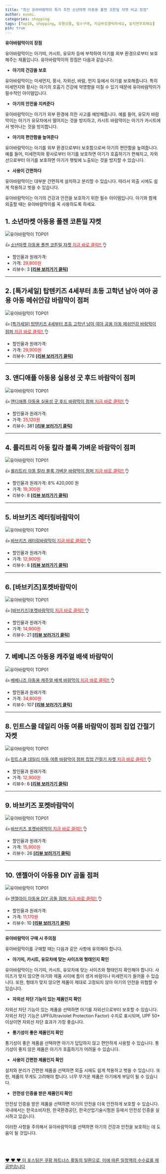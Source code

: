 ```yaml
---
title: "최신 유아바람막이 특가 추천 소년마켓 아동용 폴젠 코튼밀 쟈켓 비교 장점"
author: eunmi.
categories: shopping
tags: [Top10, shopping, 유행상품, 필수구매, 지금바로클릭하세요, 놓치면후회해요]
pin: true
---
```

**유아바람막이의 장점**

유아바람막이는 아기띠, 카시트, 유모차 등에 부착하여 아기를 외부 환경으로부터 보호해주는 제품입니다. 유아바람막이의 장점은 다음과 같습니다.

* **아기의 건강을 보호**

유아바람막이는 미세먼지, 황사, 자외선, 바람, 먼지 등에서 아기를 보호해줍니다. 특히 미세먼지와 황사는 아기의 호흡기 건강에 악영향을 미칠 수 있기 때문에 유아바람막이가 필수적인 아이템입니다.

* **아기의 안전을 지켜준다**

유아바람막이는 아기가 외부 환경에 의한 사고를 예방해줍니다. 예를 들어, 유모차 바람막이는 아기가 유모차에서 떨어지는 것을 방지하고, 카시트 바람막이는 아기가 카시트에서 벗어나는 것을 방지합니다.

* **아기의 편안함을 높여준다**

유아바람막이는 아기를 외부 환경으로부터 보호함으로써 아기의 편안함을 높여줍니다. 예를 들어, 미세먼지와 황사로부터 아기를 보호하면 아기가 호흡하기가 편해지고, 자외선으로부터 아기를 보호하면 아기가 햇빛에 노출되는 것을 방지할 수 있습니다.

* **사용이 간편하다**

유아바람막이는 대부분 간편하게 설치하고 분리할 수 있습니다. 따라서 외출 시에도 쉽게 착용하고 벗을 수 있습니다.

유아바람막이는 아기의 건강과 안전을 보호하기 위한 필수 아이템입니다. 아기와 함께 외출할 때는 유아바람막이를 꼭 사용하도록 하세요.

   

## 1. 소년마켓 아동용 폴젠 코튼밀 쟈켓

![유아바람막이 TOP01](https://thumbnail9.coupangcdn.com/thumbnails/remote/230x230ex/image/vendor_inventory/d69e/dfc80f5cd5173a96ea63632dad445794011c9c1ab7981db841477825126b.jpg)


👍 [소년마켓 아동용 폴젠 코튼밀 쟈켓 <font color=red> 지금 바로 클릭!! </font> ](https://link.coupang.com/re/AFFSDP?lptag=AF3617701&subid=GithubCoopas&pageKey=6357194945&traceid=V0-153&itemId=13403391589&vendorItemId=85572961366) 👌 


- 할인율과 원래가격: 
- 가격: <span style='color:red'>29,800원</span>
- 리뷰수: 3  [**[리뷰 보러가기 클릭]**](https://link.coupang.com/re/AFFSDP?lptag=AF3617701&subid=GithubCoopas&pageKey=6357194945&traceid=V0-153&itemId=13403391589&vendorItemId=85572961366)

---


   

## 2. [특가세일] 탑텐키즈 4세부터 초등 고학년 남아 여아 공용 아동 메쉬안감 바람막이 점퍼

![유아바람막이 TOP01](https://thumbnail7.coupangcdn.com/thumbnails/remote/230x230ex/image/vendor_inventory/7edb/7b2acf2173e47324a9808797fa7f3feee68d745fa81ddb697fc92b6bfda4.jpg)


👍 [[특가세일] 탑텐키즈 4세부터 초등 고학년 남아 여아 공용 아동 메쉬안감 바람막이 점퍼 <font color=red> 지금 바로 클릭!! </font> ](https://link.coupang.com/re/AFFSDP?lptag=AF3617701&subid=GithubCoopas&pageKey=7207409547&traceid=V0-153&itemId=18231347539&vendorItemId=86685489895) 👌 


- 할인율과 원래가격: 
- 가격: <span style='color:red'>29,900원</span>
- 리뷰수: 778  [**[리뷰 보러가기 클릭]**](https://link.coupang.com/re/AFFSDP?lptag=AF3617701&subid=GithubCoopas&pageKey=7207409547&traceid=V0-153&itemId=18231347539&vendorItemId=86685489895)

---


   

## 3. 앤디애플 아동용 실용성 굿 후드 바람막이 점퍼

![유아바람막이 TOP01](https://thumbnail10.coupangcdn.com/thumbnails/remote/230x230ex/image/retail/images/2023/03/15/20/7/2950dc76-d688-416c-8f21-95998274764c.jpg)


👍 [앤디애플 아동용 실용성 굿 후드 바람막이 점퍼 <font color=red> 지금 바로 클릭!! </font> ](https://link.coupang.com/re/AFFSDP?lptag=AF3617701&subid=GithubCoopas&pageKey=7199626438&traceid=V0-153&itemId=18195470900&vendorItemId=85344117794) 👌 


- 할인율과 원래가격: 
- 가격: <span style='color:red'>25,120원</span>
- 리뷰수: 381  [**[리뷰 보러가기 클릭]**](https://link.coupang.com/re/AFFSDP?lptag=AF3617701&subid=GithubCoopas&pageKey=7199626438&traceid=V0-153&itemId=18195470900&vendorItemId=85344117794)

---


   

## 4. 롤리트리 아동 칼라 블록 가벼운 바람막이 점퍼

![유아바람막이 TOP01](https://thumbnail10.coupangcdn.com/thumbnails/remote/230x230ex/image/retail/images/2198803758557325-909b2798-66e1-469e-8dda-fe97c1d2333f.jpg)


👍 [롤리트리 아동 칼라 블록 가벼운 바람막이 점퍼 <font color=red> 지금 바로 클릭!! </font> ](https://link.coupang.com/re/AFFSDP?lptag=AF3617701&subid=GithubCoopas&pageKey=6947761713&traceid=V0-153&itemId=16869210507&vendorItemId=84047879136) 👌 


- 할인율과 원래가격: 8%  420,000   원
- 가격: <span style='color:red'>19,300원</span>
- 리뷰수: 8  [**[리뷰 보러가기 클릭]**](https://link.coupang.com/re/AFFSDP?lptag=AF3617701&subid=GithubCoopas&pageKey=6947761713&traceid=V0-153&itemId=16869210507&vendorItemId=84047879136)

---


   

## 5. 바브키즈 레터링바람막이

![유아바람막이 TOP01](https://thumbnail9.coupangcdn.com/thumbnails/remote/230x230ex/image/vendor_inventory/f423/7d473362dab768d799845aa98ee1e6574fd6cc6e323774bebb554ec676be.jpg)


👍 [바브키즈 레터링바람막이 <font color=red> 지금 바로 클릭!! </font> ](https://link.coupang.com/re/AFFSDP?lptag=AF3617701&subid=GithubCoopas&pageKey=7297682577&traceid=V0-153&itemId=18657632512&vendorItemId=85801215582) 👌 


- 할인율과 원래가격: 
- 가격: <span style='color:red'>12,900원</span>
- 리뷰수: 8  [**[리뷰 보러가기 클릭]**](https://link.coupang.com/re/AFFSDP?lptag=AF3617701&subid=GithubCoopas&pageKey=7297682577&traceid=V0-153&itemId=18657632512&vendorItemId=85801215582)

---


   

## 6. [바브키즈]포켓바람막이

![유아바람막이 TOP01](https://thumbnail10.coupangcdn.com/thumbnails/remote/230x230ex/image/vendor_inventory/f80e/e50e494fbf71eeace651ee83feaba1b10d6debd4b9d3b8cd0e92017dbc74.jpg)


👍 [[바브키즈]포켓바람막이 <font color=red> 지금 바로 클릭!! </font> ](https://link.coupang.com/re/AFFSDP?lptag=AF3617701&subid=GithubCoopas&pageKey=6514454916&traceid=V0-153&itemId=14403704890&vendorItemId=85510472519) 👌 


- 할인율과 원래가격: 
- 가격: <span style='color:red'>14,900원</span>
- 리뷰수: 21  [**[리뷰 보러가기 클릭]**](https://link.coupang.com/re/AFFSDP?lptag=AF3617701&subid=GithubCoopas&pageKey=6514454916&traceid=V0-153&itemId=14403704890&vendorItemId=85510472519)

---


   

## 7. 베베니즈 아동용 캐주얼 배색 바람막이

![유아바람막이 TOP01](https://thumbnail8.coupangcdn.com/thumbnails/remote/230x230ex/image/retail/images/3056729526956282-3998b36f-e918-415d-aab7-3009a0f350b9.jpg)


👍 [베베니즈 아동용 캐주얼 배색 바람막이 <font color=red> 지금 바로 클릭!! </font> ](https://link.coupang.com/re/AFFSDP?lptag=AF3617701&subid=GithubCoopas&pageKey=6629088295&traceid=V0-153&itemId=15105791285&vendorItemId=82489865635) 👌 


- 할인율과 원래가격: 
- 가격: <span style='color:red'>34,800원</span>
- 리뷰수: 107  [**[리뷰 보러가기 클릭]**](https://link.coupang.com/re/AFFSDP?lptag=AF3617701&subid=GithubCoopas&pageKey=6629088295&traceid=V0-153&itemId=15105791285&vendorItemId=82489865635)

---


   

## 8. 민트스쿨 데일리 아동 여름 바람막이 점퍼 집업 간절기 자켓

![유아바람막이 TOP01](https://thumbnail10.coupangcdn.com/thumbnails/remote/230x230ex/image/vendor_inventory/bb9c/11aa475a5d93872ed64250af68f798b1f67d455f5584e5bed5acd0285d04.jpg)


👍 [민트스쿨 데일리 아동 여름 바람막이 점퍼 집업 간절기 자켓 <font color=red> 지금 바로 클릭!! </font> ](https://link.coupang.com/re/AFFSDP?lptag=AF3617701&subid=GithubCoopas&pageKey=6337412756&traceid=V0-153&itemId=13279032695&vendorItemId=80536478647) 👌 


- 할인율과 원래가격: 
- 가격: <span style='color:red'>12,900원</span>
- 리뷰수: 6  [**[리뷰 보러가기 클릭]**](https://link.coupang.com/re/AFFSDP?lptag=AF3617701&subid=GithubCoopas&pageKey=6337412756&traceid=V0-153&itemId=13279032695&vendorItemId=80536478647)

---


   

## 9. 바브키즈 포켓바람막이

![유아바람막이 TOP01](https://thumbnail10.coupangcdn.com/thumbnails/remote/230x230ex/image/vendor_inventory/f80e/e50e494fbf71eeace651ee83feaba1b10d6debd4b9d3b8cd0e92017dbc74.jpg)


👍 [바브키즈 포켓바람막이 <font color=red> 지금 바로 클릭!! </font> ](https://link.coupang.com/re/AFFSDP?lptag=AF3617701&subid=GithubCoopas&pageKey=6514454916&traceid=V0-153&itemId=18366863773&vendorItemId=85510472570) 👌 


- 할인율과 원래가격: 
- 가격: <span style='color:red'>15,900원</span>
- 리뷰수: 26  [**[리뷰 보러가기 클릭]**](https://link.coupang.com/re/AFFSDP?lptag=AF3617701&subid=GithubCoopas&pageKey=6514454916&traceid=V0-153&itemId=18366863773&vendorItemId=85510472570)

---


   

## 10. 앤젤아이 아동용 DIY 곰돌 점퍼

![유아바람막이 TOP01](https://thumbnail6.coupangcdn.com/thumbnails/remote/230x230ex/image/retail/images/2021/09/28/15/4/bfac3158-0d13-4f47-9586-23dc845a5a08.jpg)


👍 [앤젤아이 아동용 DIY 곰돌 점퍼 <font color=red> 지금 바로 클릭!! </font> ](https://link.coupang.com/re/AFFSDP?lptag=AF3617701&subid=GithubCoopas&pageKey=6096446679&traceid=V0-153&itemId=11395894942&vendorItemId=78671915730) 👌 


- 할인율과 원래가격: 
- 가격: <span style='color:red'>11,170원</span>
- 리뷰수: 10  [**[리뷰 보러가기 클릭]**](https://link.coupang.com/re/AFFSDP?lptag=AF3617701&subid=GithubCoopas&pageKey=6096446679&traceid=V0-153&itemId=11395894942&vendorItemId=78671915730)

---
**유아바람막이 구매 시 주의점**

유아바람막이를 구매할 때는 다음과 같은 사항에 유의해야 합니다.

* **아기띠, 카시트, 유모차에 맞는 사이즈와 형태인지 확인**

유아바람막이는 아기띠, 카시트, 유모차에 맞는 사이즈와 형태인지 확인해야 합니다. 사이즈가 맞지 않으면 아기와 제품 사이에 틈이 생겨 바람이나 미세먼지가 들어올 수 있습니다. 또한, 형태가 맞지 않으면 제품이 제대로 고정되지 않아 아기의 안전을 위협할 수 있습니다.

* **자외선 차단 기능이 있는 제품인지 확인**

자외선 차단 기능이 있는 제품을 선택하면 아기를 자외선으로부터 보호할 수 있습니다. 자외선 차단 기능은 UPF(Ultraviolet Protection Factor) 수치로 표시되며, UPF 50+ 이상이면 자외선 차단 효과가 가장 좋습니다.

* **통기성이 좋은 제품인지 확인**

통기성이 좋은 제품을 선택하면 아기가 답답하지 않고 편안하게 사용할 수 있습니다. 통기성이 좋지 않은 제품은 아기가 호흡하기가 어려울 수 있습니다.

* **사용이 간편한 제품인지 확인**

설치와 분리가 간편한 제품을 선택하면 외출 시에도 쉽게 착용하고 벗을 수 있습니다. 또한, 제품의 무게도 고려해야 합니다. 너무 무거운 제품은 아기에게 부담이 될 수 있습니다.

* **안전성 인증을 받은 제품인지 확인**

안전성 인증을 받은 제품을 선택하면 아기의 안전을 더욱 안전하게 보호할 수 있습니다. 국내에서는 한국소비자원, 한국환경공단, 한국산업기술시험원 등에서 안전성 인증을 실시하고 있습니다.

이러한 사항을 주의해서 유아바람막이를 선택하면 아기의 건강과 안전을 보호하는 데 도움이 될 것입니다.<br><br><br><br><br> [ ❤ ❤ ❤ 이 포스팅은 쿠팡 파트너스 활동의 일환으로, 이에 따른 일정액의 수수료를 제공받습니다](https://link.coupang.com/a/bcEFyh)